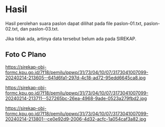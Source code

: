 # Hasil

Hasil perolehan suara paslon dapat dilihat pada file paslon-01.txt, paslon-02.txt, dan paslon-03.txt.

Jika tidak ada, artinya data tersebut belum ada pada SIREKAP.

## Foto C Plano

https://sirekap-obj-formc.kpu.go.id/7f18/pemilu/ppwp/31/73/04/10/07/3173041007099-20240214-213605--641d6fa1-297d-4c18-ad72-95edd6645ca8.jpg

https://sirekap-obj-formc.kpu.go.id/7f18/pemilu/ppwp/31/73/04/10/07/3173041007099-20240214-213711--527265bc-26ea-4968-9ade-0523a279fbd2.jpg

https://sirekap-obj-formc.kpu.go.id/7f18/pemilu/ppwp/31/73/04/10/07/3173041007099-20240214-213801--ce0e92d9-2006-4d32-acfc-1a054caf3a82.jpg
